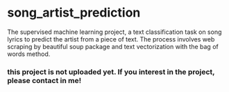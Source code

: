 # song_artist_prediction
The supervised machine learning project, a text classification task on song lyrics to predict the artist from a piece of text. The process involves web scraping by beautiful soup package and text vectorization with the bag of words method.

### this project is not uploaded yet. If you interest in the project, please contact in me!

